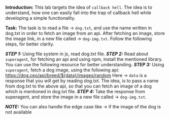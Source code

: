 **Introduction:**
 This lab targets the idea of `callback hell`. The idea is to understand, how one can easily fall into the trap of callback hell while developing a simple functionality.

**Task:**
  The task is to read a file -> `dog.txt`, and use the name written in dog.txt in order to fetch an image from an api. After fetching an image, store the image link, in a new file called -> `dog-img.txt`.
  Follow the following steps, for better clarity.

  ***STEP 1:*** 
    Using file system in js, read dog.txt file.
  ***STEP 2:***
    Read about `superagent`, for fetching an api and using npm, install the mentioned library. You can use the 
    following resource for better understanding.
  ***STEP 3:***
    Using `superagent`, fetch a dog image, using the following api:
    https://dog.ceo/api/breed/${data}/images/random
    Here -> `data` is a response that you will get by reading dog.txt. 
    The idea, is to pass a name from dog.txt to the above api, so that you can fetch an image of a dog which is
    mentioned in dog.txt file.
  ***STEP 4:***
    Take the response from superagent, and store the image in a new file called -> `dog-img.txt`.

  ***NOTE:*** You can also handle the edge case like -> if the image of the dog is not available 
